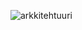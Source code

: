 ![arkkitehtuuri](https://user-images.githubusercontent.com/70520209/165316691-3d0fcad1-dd52-4c8f-aae0-d6a17e1e53d0.png)
